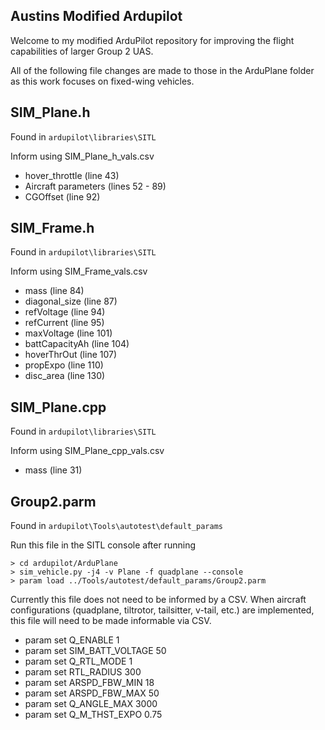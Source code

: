 ## Austins Modified Ardupilot

Welcome to my modified ArduPilot repository for improving the flight capabilities of larger Group 2 UAS.

All of the following file changes are made to those in the ArduPlane folder as this work focuses on fixed-wing vehicles.

## SIM_Plane.h

Found in ``` ardupilot\libraries\SITL ```

Inform using SIM_Plane_h_vals.csv

* hover_throttle (line 43)
* Aircraft parameters (lines 52 - 89)
* CGOffset (line 92)

## SIM_Frame.h

Found in ``` ardupilot\libraries\SITL ```

Inform using SIM_Frame_vals.csv

* mass (line 84)
* diagonal_size (line 87)
* refVoltage (line 94)
* refCurrent (line 95)
* maxVoltage (line 101)
* battCapacityAh (line 104)
* hoverThrOut (line 107)
* propExpo (line 110)
* disc_area (line 130)

## SIM_Plane.cpp

Found in ``` ardupilot\libraries\SITL ```

Inform using SIM_Plane_cpp_vals.csv

* mass (line 31)

## Group2.parm

Found in ``` ardupilot\Tools\autotest\default_params ```

Run this file in the SITL console after running
```
> cd ardupilot/ArduPlane
> sim_vehicle.py -j4 -v Plane -f quadplane --console
> param load ../Tools/autotest/default_params/Group2.parm
```

Currently this file does not need to be informed by a CSV. When aircraft configurations (quadplane, tiltrotor, tailsitter, v-tail, etc.) are implemented, this file will need to be made informable via CSV.

* param set Q_ENABLE 1
* param set SIM_BATT_VOLTAGE 50
* param set Q_RTL_MODE 1
* param set RTL_RADIUS 300
* param set ARSPD_FBW_MIN 18
* param set ARSPD_FBW_MAX 50
* param set Q_ANGLE_MAX 3000
* param set Q_M_THST_EXPO 0.75
